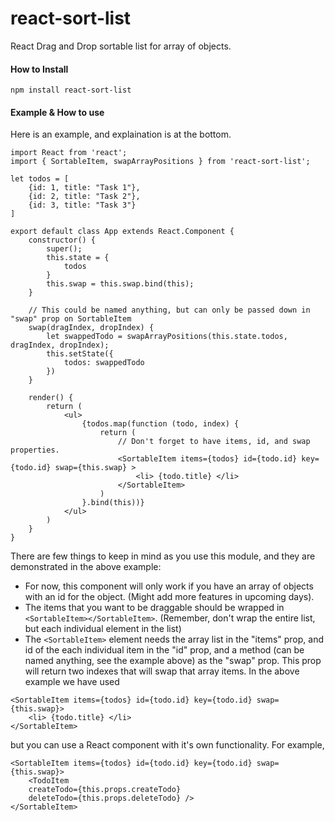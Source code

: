 # react-sort-list

React Drag and Drop sortable list for array of objects.

#### How to Install

```
npm install react-sort-list
```

#### Example & How to use

Here is an example, and explaination is at the bottom.

```
import React from 'react';
import { SortableItem, swapArrayPositions } from 'react-sort-list';

let todos = [
    {id: 1, title: "Task 1"},
    {id: 2, title: "Task 2"},
    {id: 3, title: "Task 3"}
]

export default class App extends React.Component {
    constructor() {
        super();
        this.state = {
            todos
        }
        this.swap = this.swap.bind(this);
    }

    // This could be named anything, but can only be passed down in "swap" prop on SortableItem
    swap(dragIndex, dropIndex) {
        let swappedTodo = swapArrayPositions(this.state.todos, dragIndex, dropIndex);
        this.setState({
            todos: swappedTodo
        })
    }

    render() {
        return (
            <ul>
                {todos.map(function (todo, index) {
                    return (
                        // Don't forget to have items, id, and swap properties.
                        <SortableItem items={todos} id={todo.id} key={todo.id} swap={this.swap} >
                            <li> {todo.title} </li>
                        </SortableItem>
                    )
                }.bind(this))}
            </ul>
        )
    }
}
```

There are few things to keep in mind as you use this module, and they are demonstrated in the above example:

- For now, this component will only work if you have an array of objects with an id for the object. (Might add more features in upcoming days).
- The items that you want to be draggable should be wrapped in `<SortableItem></SortableItem>`. (Remember, don't wrap the entire list, but each individual element in the list)
- The `<SortableItem>` element needs the array list in the "items" prop, and id of the each individual item in the "id" prop, and a method (can be named anything, see the example above) as the "swap" prop. This prop will return two indexes that will swap that array items.
  In the above example we have used

```
<SortableItem items={todos} id={todo.id} key={todo.id} swap={this.swap}>
    <li> {todo.title} </li>
</SortableItem>
```

but you can use a React component with it's own functionality. For example,

```
<SortableItem items={todos} id={todo.id} key={todo.id} swap={this.swap}>
    <TodoItem
    createTodo={this.props.createTodo}
    deleteTodo={this.props.deleteTodo} />
</SortableItem>
```
